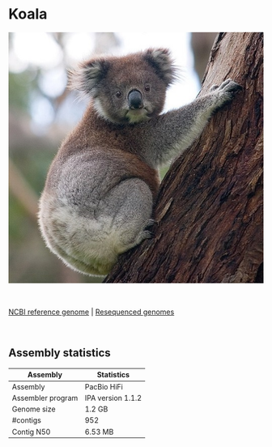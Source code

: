 # **Koala**
![koala](images/Phascolartus_cinereus.jpg)

<br>

[NCBI reference genome](https://www.ncbi.nlm.nih.gov/assembly/GCF_002099425.1/) | [Resequenced genomes](https://www.ncbi.nlm.nih.gov/assembly/GCF_002099425.1/)

<br>

## Assembly statistics

| Assembly | Statistics |
| --- | --- |
| Assembly    | PacBio HiFi |
| Assembler program |  IPA version 1.1.2 |
| Genome size | 1.2 GB |
| #contigs | 952 |
| Contig N50 | 6.53 MB |

<br>
